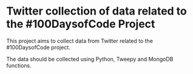 # Twitter collection of data related to the #100DaysofCode Project

This project aims to collect data from Twitter related to the #100DaysofCode project. 

The data should be collected using Python, Tweepy and MongoDB functions.

